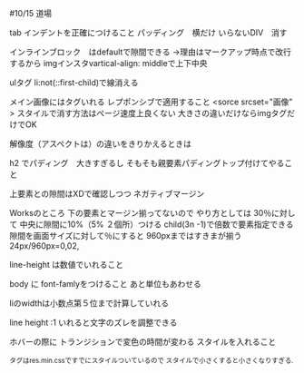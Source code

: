 #10/15 道場

tab インデントを正確につけること
パッディング　横だけ
いらないDIV　消す

インラインブロック　はdefaultで隙間できる
→理由はマークアップ時点で改行するから
imgインスタvartical-align: middleで上下中央

ulタグ
li:not(::first-child)で線消える

メイン画像には<picture>タグいれる
レプポンシブで適用すること
<sorce srcset="画像"　>
スタイルで消す方法はページ速度上良くない
大きさの違いだけならimgタグだけでOK

解像度（アスペクトは）の違いをきりかえるときは
<img srcset="画像">

h2 でパディング　大きすぎるし
そもそも親要素パディングトップ付けてやること

上要素との隙間はXDで確認しつつ
ネガティブマージン

Worksのところ
下の要素とマージン揃ってないので
やり方としては
30％に対して
中央に隙間に10%（5% ２個所）つける
child(3n -1)で倍数で要素指定できる
隙間を画面サイズに対して％にすると
960pxまではすきまが揃う24px/960px=0,02,

line-height は数値でいれること

body に font-famlyをつけること
あと単位もあわせる

liのwidthは小数点第５位まで計算していれる

line height :1 いれると文字のズレを調整できる

ホバーの際に
トランジションで変色の時間が変わる
スタイルを入れること

<small>タグはres.min.cssですでにスタイルついているので
スタイルで小さくすると小さくなりすぎる.










